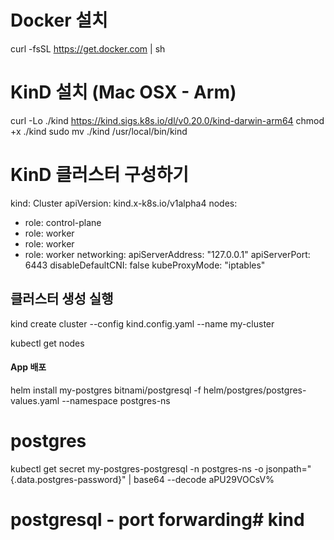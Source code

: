 # Docker 설치
curl -fsSL https://get.docker.com | sh

# KinD 설치 (Mac OSX - Arm)
curl -Lo ./kind https://kind.sigs.k8s.io/dl/v0.20.0/kind-darwin-arm64
chmod +x ./kind
sudo mv ./kind /usr/local/bin/kind

# KinD 클러스터 구성하기

kind: Cluster
apiVersion: kind.x-k8s.io/v1alpha4
nodes:
  - role: control-plane
  - role: worker
  - role: worker
  - role: worker
networking:
  apiServerAddress: "127.0.0.1"
  apiServerPort: 6443
  disableDefaultCNI: false
  kubeProxyMode: "iptables"

## 클러스터 생성 실행
  kind create cluster --config kind.config.yaml --name my-cluster

  kubectl get nodes

#### App 배포
helm install my-postgres bitnami/postgresql -f helm/postgres/postgres-values.yaml --namespace postgres-ns

# postgres
kubectl get secret my-postgres-postgresql -n postgres-ns -o jsonpath="{.data.postgres-password}" | base64 --decode
aPU29VOCsV%                                                                                         
# postgresql - port forwarding# kind
